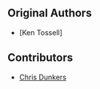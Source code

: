 Original Authors
----------------

 * [Ken Tossell]

Contributors
------------
 * [Chris Dunkers](cmdunkers@wpi.edu)
